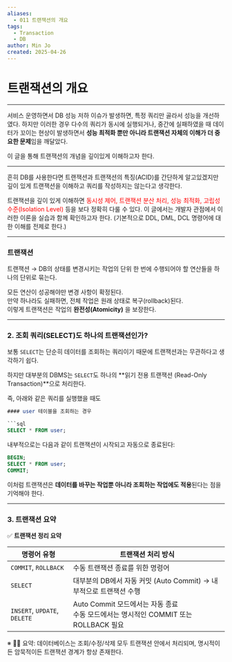```yaml
---
aliases:
  - 011 트랜잭션의 개요
tags:
  - Transaction
  - DB
author: Min Jo
created: 2025-04-26
---
```


# 트랜잭션의 개요 
---

서비스 운영하면서 DB 성능 저하 이슈가 발생하면, 특정 쿼리만 골라서 성능을 개선하였다.
하지만 이러한 경우 다수의 쿼리가 동시에 실행되거나, 중간에 실패하였을 때 데이터가 꼬이는 현상이 발생하면서 **성능 최적화 뿐만 아니라 트랜잭션 자체의 이해가 더 중요한 문제**임을 깨달았다.

이 글을 통해 트랜잭션의 개념을 깊이있게 이해하고자 한다.

---

흔히 DB를 사용한다면 트랜잭션과 트랜잭션의 특징(ACID)를 간단하게 알고있겠지만 
깊이 있게 트랜잭션을 이해하고 쿼리를 작성하지는 않는다고 생각한다.

트랜잭션을 깊이 있게 이해하면 <font color="#ff0000">동시성 제어, 트랜잭션 분산 처리, 성능 최적화, 고립성 수준(Isolation Level)</font> 등을 보다 정확히 다룰 수 있다.  이 글에서는 개발자 관점에서 이러한 이론을 실습과 함께 확인하고자 한다.  (기본적으로 DDL, DML, DCL 명령어에 대한 이해를 전제로 한다.)

---

### 트랜잭션 

트랜잭션 → DB의 상태를 변경시키는 작업의 단위 
한 번에 수행되어야 할 연산들을 하나의 단위로 묶는다.

모든 연산이 성공해야만 변경 사항이 확정된다.  
만약 하나라도 실패하면, 전체 작업은 원래 상태로 복구(rollback)된다.  
이렇게 트랜잭션은 작업의 **완전성(Atomicity)** 을 보장한다.

---

### 2. 조회 쿼리(SELECT)도 하나의 트랜잭션인가?

보통 `SELECT`는 단순히 데이터를 조회하는 쿼리이기 때문에 트랜잭션과는 무관하다고 생각하기 쉽다.

하지만 대부분의 DBMS는 `SELECT`도 하나의 **읽기 전용 트랜잭션 (Read-Only Transaction)**으로 처리한다.

즉, 아래와 같은 쿼리를 실행했을 때도

```sql
#### user 테이블을 조회하는 경우 

```sql
SELECT * FROM user; 
```

내부적으로는 다음과 같이 트랜잭션이 시작되고 자동으로 종료된다:

```sql 
BEGIN;
SELECT * FROM user;
COMMIT;
```

이처럼 트랜잭션은 **데이터를 바꾸는 작업뿐 아니라 조회하는 작업에도 적용**된다는 점을 기억해야 한다.

----

### 3. 트랜잭션 요약

✅ **트랜잭션 정리 요약**

| 명령어 유형         | 트랜잭션 처리 방식                                      |
|--------------------|--------------------------------------------------------|
| `COMMIT`, `ROLLBACK` | 수동 트랜잭션 종료를 위한 명령어                         |
| `SELECT`            | 대부분의 DB에서 자동 커밋 (Auto Commit) → 내부적으로 트랜잭션 수행 |
| `INSERT`, `UPDATE`, `DELETE` | Auto Commit 모드에서는 자동 종료<br>수동 모드에서는 명시적인 COMMIT 또는 ROLLBACK 필요 |


※ 🙋‍♂️ 요약: 데이터베이스는 조회/수정/삭제 모두 트랜잭션 안에서 처리되며, 명시적이든 암묵적이든 트랜잭션 경계가 항상 존재한다.